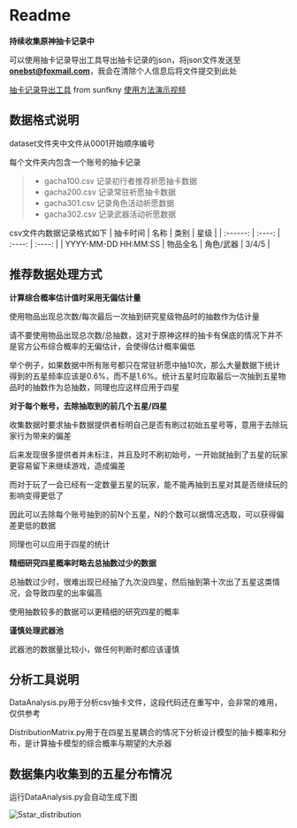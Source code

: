 # Readme

**持续收集原神抽卡记录中**

可以使用抽卡记录导出工具导出抽卡记录的json，将json文件发送至**onebst@foxmail.com**，我会在清除个人信息后将文件提交到此处

[抽卡记录导出工具](https://github.com/sunfkny/genshin-gacha-export) from sunfkny [使用方法演示视频](https://www.bilibili.com/video/BV1tr4y1K7Ea/)



## 数据格式说明

dataset文件夹中文件从0001开始顺序编号

每个文件夹内包含一个账号的抽卡记录

> 
> - gacha100.csv  记录初行者推荐祈愿抽卡数据
> - gacha200.csv  记录常驻祈愿抽卡数据
> - gacha301.csv  记录角色活动祈愿数据
> - gacha302.csv  记录武器活动祈愿数据
> 

csv文件内数据记录格式如下
| 抽卡时间 | 名称 | 类别 | 星级 |
| :------: | :----: | :----: | :----: |
| YYYY-MM-DD HH:MM:SS | 物品全名 | 角色/武器 | 3/4/5 |



## 推荐数据处理方式

**计算综合概率估计值时采用无偏估计量**

使用物品出现总次数/每次最后一次抽到研究星级物品时的抽数作为估计量

请不要使用物品出现总次数/总抽数，这对于原神这样的抽卡有保底的情况下并不是官方公布综合概率的无偏估计，会使得估计概率偏低

举个例子，如果数据中所有账号都只在常驻祈愿中抽10次，那么大量数据下统计得到的五星频率应该是0.6%，而不是1.6%。统计五星时应取最后一次抽到五星物品时的抽数作为总抽数，同理也应这样应用于四星

**对于每个账号，去除抽取到的前几个五星/四星**

收集数据时要求抽卡数据提供者标明自己是否有刷过初始五星号等，意用于去除玩家行为带来的偏差

后来发现很多提供者并未标注，并且及时不刷初始号，一开始就抽到了五星的玩家更容易留下来继续游戏，造成偏差

而对于玩了一会已经有一定数量五星的玩家，能不能再抽到五星对其是否继续玩的影响变得更低了

因此可以去除每个账号抽到的前N个五星，N的个数可以据情况选取，可以获得偏差更低的数据

同理也可以应用于四星的统计

**精细研究四星概率时略去总抽数过少的数据**

总抽数过少时，很难出现已经抽了九次没四星，然后抽到第十次出了五星这类情况，会导致四星的出率偏高

使用抽数较多的数据可以更精细的研究四星的概率

**谨慎处理武器池**

武器池的数据量比较小，做任何判断时都应该谨慎



## 分析工具说明

DataAnalysis.py用于分析csv抽卡文件，这段代码还在重写中，会非常的难用，仅供参考

DistributionMatrix.py用于在四星五星耦合的情况下分析设计模型的抽卡概率和分布，是计算抽卡模型的综合概率与期望的大杀器



## 数据集内收集到的五星分布情况

运行DataAnalysis.py会自动生成下图

![5star_distribution](D:\FileCollection\2021\2021-02\2021-02-08-第二批抽卡数据处理\GI_gacha_dataset\plot_graph\5star_distribution.png)